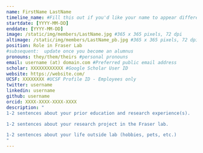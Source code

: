 ```yaml
---
name: FirstName LastName
timeline_name: #Fill this out if you'd like your name to appear differently on the Timeline.
startdate: [YYYY-MM-DD]
enddate: [YYYY-MM-DD]
image: /static/img/members/LastName.jpg #365 x 365 pixels, 72 dpi
altimage: /static/img/members/LastName_pb.jpg #365 x 365 pixels, 72 dpi
position: Role in Fraser Lab
#subsequent:  update once you become an alumnus
pronouns: they/them/theirs #personal pronouns
email: username (at) domain.com #Preferred public email address
scholar: XXXXXXXXXXXX #Google Scholar User ID
website: https://website.com/
UCSF: XXXXXXXX #UCSF Profile ID - Employees only
twitter: username
linkedin: username
github: username
orcid: XXXX-XXXX-XXXX-XXXX
description: "
1-2 sentences about your prior education and research experience(s).

1-2 sentences about your research project in the Fraser lab.

1-2 sentences about your life outside lab (hobbies, pets, etc.) 
"
---
```

